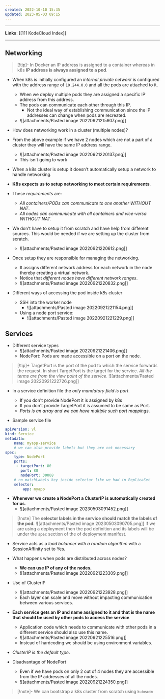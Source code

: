 ```yaml
---
created: 2022-10-10 15:35
updated: 2023-05-03 09:15
---
```

---
**Links**: [[111 KodeCloud Index]]

---
## Networking
> [!tip]- In Docker an IP address is assigned to a container whereas in k8s **IP address is always assigned to a pod**.

- When k8s is initially configured an *internal private network* is configured with the address range of `10.244.0.0` and all the pods are attached to it.
	- When we deploy multiple pods they are assigned a specific IP address from this address.
	- The pods can communicate each other through this IP. 
		- Not the ideal way of establishing communication since the IP addresses can change when pods are recreated.
	- ![[attachments/Pasted image 20220921215907.png]]

- How does networking work in a cluster (multiple nodes)?
- From the above example if we have 2 nodes which are not a part of a cluster they will have the same IP address range.
	- ![[attachments/Pasted image 20220921220137.png]]
	- This isn't going to work
- When a k8s cluster is setup it doesn't automatically setup a network to handle networking.
- **K8s expects us to setup networking to meet certain requirements**.
- These *requirements* are: 
	- *All containers/PODs can communicate to one another WITHOUT NAT*.
	- *All nodes can communicate with all containers and vice-versa WITHOUT NAT*.

- We don't have to setup it from scratch and have help from different sources. This would be needed if we are setting up the cluster from scratch.
	- ![[attachments/Pasted image 20220921220612.png]]

- Once setup they are responsible for managing the networking.
	- It assigns different network address for each network in the node thereby creating a virtual  network.
	- Notice that *different nodes have different network ranges*.
	- ![[attachments/Pasted image 20220921220832.png]]

- Different ways of accessing the pod inside k8s cluster
	- SSH into the worker node
		- ![[attachments/Pasted image 20220921221154.png]]
	- Using a node port service:
		- ![[attachments/Pasted image 20220921221229.png]]

## Services
- Different service types
	- ![[attachments/Pasted image 20220921221406.png]]
	- NodePort: Pods are made accessible on a port on the node.

> [!tip]+ TargetPort is the port of the pod to which the service forwards the request.
> In short TargetPort is the target for the service.
> *All the terms are from the view point of the service*.
> ![[attachments/Pasted image 20220921222726.png]]

- In a service definition file the *only mandatory field is port*. 
	- If you don't provide NodePort it is assigned by k8s
	- If you don't provide TargetPort it is assumed to be same as Port.
	- *Ports is an array and we can have multiple such port mappings*.

- Sample service file
```yaml
apiVersion: vl
kind: Service
metadata:
	name: myapp-service
	# we can also provide labels but they are not necessary
spec:
	type: NodePort
	ports:
	 - targetPort: 80
	   port: 80
	   nodePort: 30008
	# no matchLabels key inside selector like we had in ReplicaSet
	selector:
		app: myapp
```

- **Whenever we create a NodePort a ClusterIP is automatically created for us**.
	- ![[attachments/Pasted image 20230503091452.png]]

> [!note] The **selector labels in the service should match the labels of the pod**.
> ![[attachments/Pasted image 20230503090705.png]]
> If we are using a deployment then the pod definition and its labels will be under the `spec` section of the of deployment manifest.

- Service acts as a *load balancer with a random algorithm* with a SessionAffinity set to Yes.
- What happens when pods are distributed across nodes?
	- **We can use IP of any of the nodes**.
	- ![[attachments/Pasted image 20220921223309.png]]

- Use of ClusterIP
	- ![[attachments/Pasted image 20220921223928.png]]
	- Each layer can scale and move without impacting communication between various services.

- **Each service gets an IP and name assigned to it and that is the name that should be used by other pods to access the service**.
	- Application code which needs to communicate with other pods in a different service should also use this name.
	- ![[attachments/Pasted image 20220921225516.png]]
	- Instead of hardcoding we should be using environment variables.
- *ClusterIP is the default type*.

- Disadvantage of NodePort
	- Even if we have pods on only 2 out of 4 nodes they are accessible from the IP addresses of all the nodes.
	- ![[attachments/Pasted image 20220921224350.png]]

> [!note]- We can bootstrap a k8s cluster from scratch using `kubeadm`